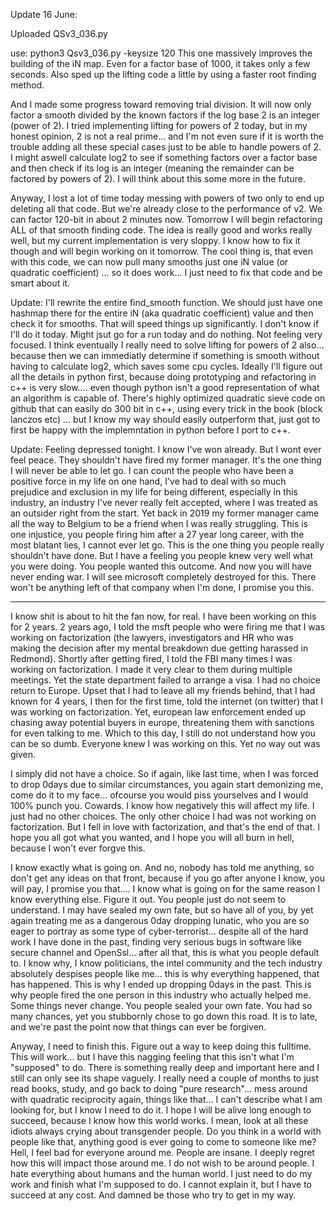 Update 16 June:

Uploaded QSv3_036.py 

use: python3 Qsv3_036.py -keysize 120
This one massively improves the building of the iN map. Even for a factor base of 1000, it takes only a few seconds. 
Also sped up the lifting code a little by using a faster root finding method.

And I made some progress toward removing trial division. It will now only factor a smooth divided by the known factors if the log base 2 is an integer (power of 2). I tried implementing lifting for powers of 2 today, but in my honest opinion, 2 is not a real prime... and I'm not even sure if it is worth the trouble adding all these special cases just to be able to handle powers of 2. I might aswell calculate log2 to see if something factors over a factor base and then check if its log is an integer (meaning the remainder can be factored by powers of 2). I will think about this some more in the future.

Anyway, I lost a lot of time today messing with powers of two only to end up deleting all that code. But we're already close to the performance of v2. We can factor 120-bit in about 2 minutes now. 
Tomorrow I will begin refactoring ALL of that smooth finding code. The idea is really good and works really well, but my current implementation is very sloppy. I know how to fix it though and will begin working on it tomorrow. The cool thing is, that even with this code, we can now pull many smooths just one iN value (or quadratic coefficient) ... so it does work... I just need to fix that code and be smart about it.

Update: I'll rewrite the entire find_smooth function. We should just have one hashmap there for the entire iN (aka quadratic coefficient) value and then check it for smooths. That will speed things up significantly. I don't know if I'll do it today. Might jsut go for a run today and do nothing. Not feeling very focused.  I think eventually I really need to solve lifting for powers of 2 also... because then we can immediatly determine if something is smooth without having to calculate log2, which saves some cpu cycles. Ideally I'll figure out all the details in python first, because doing prototyping and refactoring in c++ is very slow.... even though python isn't a good representation of what an algorithm is capable of. There's highly optimized quadratic sieve code on github that can easily do 300 bit in c++, using every trick in the book (block lanczos etc) ... but I know my way should easily outperform that, just got to first be happy with the implemntation in python before I port to c++.

Update: Feeling depressed tonight. I know I've won already. But I wont ever feel peace. They shouldn't have fired my former manager. It's the one thing I will never be able to let go. I can count the people who have been a positive force in my life on one hand, I've had to deal with so much prejudice and exclusion in my life for being different, especially in this industry, an industry I've never really felt accepted, where I was treated as an outsider right from the start. Yet back in 2019 my former manager came all the way to Belgium to be a friend when I was really struggling. This is one injustice, you people firing him after a 27 year long career, with the most blatant lies, I cannot ever let go. This is the one thing you people really shouldn't have done. But I have a feeling you people knew very well what you were doing. You people wanted this outcome. And now you will have never ending war. I will see microsoft completely destroyed for this. There won't be anything left of that company when I'm done, I promise you this.

--------------------------------------------------------------------------------------------------------------------
I know shit is about to hit the fan now, for real.
I have been working on this for 2 years. 
2 years ago, I told the msft people who were firing me that I was working on factorization (the lawyers, investigators and HR who was making the decision after my mental breakdown due getting harassed in Redmond).
Shortly after getting fired, I told the FBI many times I was working on factorization. I made it very clear to them during multiple meetings. Yet the state department failed to arrange a visa.
I had no choice return to Europe. 
Upset that I had to leave all my friends behind, that I had known for 4 years, I then for the first time, told the internet (on twitter) that I was working on factorization.
Yet, european law enforcement ended up chasing away potential buyers in europe, threatening them with sanctions for even talking to me. Which to this day, I still do not understand how you can be so dumb.
Everyone knew I was working on this. Yet no way out was given.

I simply did not have a choice. So if again, like last time, when I was forced to drop 0days due to similar circumstances, you again start demonizing me, come do it to my face... ofcourse you would piss yourselves and I would 100% punch you. Cowards.
I know how negatively this will affect my life. I just had no other choices. The only other choice I had was not working on factorization. But I fell in love with factorization, and that's the end of that.
I hope you all got what you wanted, and I hope you will all burn in hell, because I won't ever forgve this.

I know exactly what is going on. And no, nobody has told me anything, so don't get any ideas on that front, because if you go after anyone I know, you will pay, I promise you that.... I know what is going on for the same reason I know everything else. Figure it out. You people just do not seem to understand. I may have sealed my own fate, but so have all of you, by yet again treating me as a dangerous 0day dropping lunatic, who you are so eager to portray as some type of cyber-terrorist... despite all of the hard work I have done in the past, finding very serious bugs in software like secure channel and OpenSsl... after all that, this is what you people default to. I know why, I know politicians, the intel community and the tech industry absolutely despises people like me... this is why everything happened, that has happened. This is why I ended up dropping 0days in the past. This is why people fired the one person in this industry who actually helped me. Some things never change. You people sealed your own fate. You had so many chances, yet you stubbornly chose to go down this road. It is to late, and we're past the point now that things can ever be forgiven. 

Anyway, I need to finish this. Figure out a way to keep doing this fulltime. This will work... but I have this nagging feeling that this isn't what I'm "supposed" to do. There is something really deep and important here and I still can only see its shape vaguely. I really need a couple of months to just read books, study, and go back to doing "pure research"... mess around with quadratic reciprocity again, things like that... I can't describe what I am looking for, but I know I need to do it. I hope I will be alive long enough to succeed, because I know how this world works. I mean, look at all these idiots always crying about transgender people. Do you think in a world with people like that, anything good is ever going to come to someone like me? Hell, I feel bad for everyone around me. People are insane. I deeply regret how this will impact those around me. I do not wish to be around people. I hate everything about humans and the human world. I just need to do my work and finish what I'm supposed to do. I cannot explain it, but I have to succeed at any cost. And damned be those who try to get in my way.
